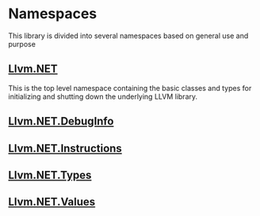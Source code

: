 # Namespaces
This library is divided into several namespaces based on general use and purpose

## [Llvm.NET](xref:Llvm.NET)
This is the top level namespace containing the basic classes and types for initializing and
shutting down the underlying LLVM library.

## [Llvm.NET.DebugInfo](xref:Llvm.NET.DebugInfo)

## [Llvm.NET.Instructions](xref:Llvm.NET.Instructions)

## [Llvm.NET.Types](xref:Llvm.NET.Types)

## [Llvm.NET.Values](xref:Llvm.NET.Values)
